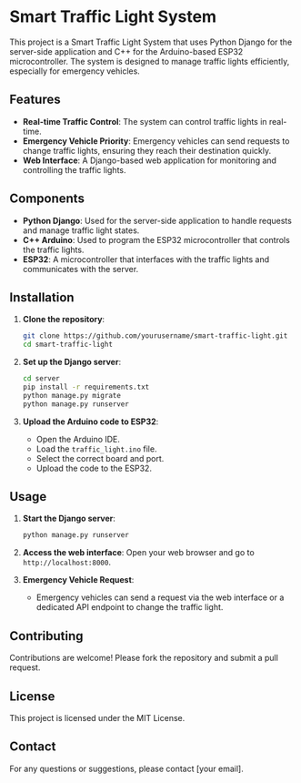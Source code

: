 # Smart Traffic Light System

This project is a Smart Traffic Light System that uses Python Django for the server-side application and C++ for the Arduino-based ESP32 microcontroller. The system is designed to manage traffic lights efficiently, especially for emergency vehicles.

## Features

- **Real-time Traffic Control**: The system can control traffic lights in real-time.
- **Emergency Vehicle Priority**: Emergency vehicles can send requests to change traffic lights, ensuring they reach their destination quickly.
- **Web Interface**: A Django-based web application for monitoring and controlling the traffic lights.

## Components

- **Python Django**: Used for the server-side application to handle requests and manage traffic light states.
- **C++ Arduino**: Used to program the ESP32 microcontroller that controls the traffic lights.
- **ESP32**: A microcontroller that interfaces with the traffic lights and communicates with the server.

## Installation

1. **Clone the repository**:
    ```bash
    git clone https://github.com/yourusername/smart-traffic-light.git
    cd smart-traffic-light
    ```

2. **Set up the Django server**:
    ```bash
    cd server
    pip install -r requirements.txt
    python manage.py migrate
    python manage.py runserver
    ```

3. **Upload the Arduino code to ESP32**:
    - Open the Arduino IDE.
    - Load the `traffic_light.ino` file.
    - Select the correct board and port.
    - Upload the code to the ESP32.

## Usage

1. **Start the Django server**:
    ```bash
    python manage.py runserver
    ```

2. **Access the web interface**:
    Open your web browser and go to `http://localhost:8000`.

3. **Emergency Vehicle Request**:
    - Emergency vehicles can send a request via the web interface or a dedicated API endpoint to change the traffic light.

## Contributing

Contributions are welcome! Please fork the repository and submit a pull request.

## License

This project is licensed under the MIT License.

## Contact

For any questions or suggestions, please contact [your email].

